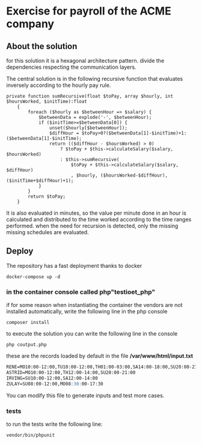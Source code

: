 # Exercise for payroll of the ACME company

## About the solution

for this solution it is a hexagonal architecture pattern. divide the dependencies respecting the communication layers.

The central solution is in the following recursive function that evaluates inversely according to the hourly pay rule.
```injectablephp
private function sumRecursive(float $toPay, array $hourly, int $hoursWorked, $initTime):float
    {
        foreach ($hourly as $betweenHour => $salary) {
            $betweenData = explode('-', $betweenHour);
            if ($initTime>=$betweenData[0]) {
                unset($hourly[$betweenHour]);
                $diffHour = $toPay>0?($betweenData[1]-$initTime)+1:($betweenData[1]-$initTime);
                return (($diffHour - $hoursWorked) > 0)
                    ? $toPay + $this->calculateSalary($salary, $hoursWorked)
                    : $this->sumRecursive(
                        $toPay + $this->calculateSalary($salary, $diffHour)
                        , $hourly, ($hoursWorked-$diffHour), ($initTime+$diffHour)+1);
            }
        }
        return $toPay;
    }
```
It is also evaluated in minutes, so the value per minute done in an hour is calculated and distributed to the time worked according to the time ranges performed.
when the need for recursion is detected, only the missing missing schedules are evaluated.

## Deploy


The repository has a fast deployment thanks to docker

```shell
docker-compose up -d
```

### in the container console called php"testioet_php"
if for some reason when instantiating the container the vendors are not installed automatically, write the following line in the php console

```shell
composer install
```

to execute the solution you can write the following line in the console
```shell
php coutput.php
```
these are the records loaded by default in the file **/var/www/html/input.txt**
```markdown
RENE=MO10:00-12:00,TU10:00-12:00,TH01:00-03:00,SA14:00-18:00,SU20:00-21:00
ASTRID=MO10:00-12:00,TH12:00-14:00,SU20:00-21:00
IRVING=SU10:00-12:00,SA12:00-14:00
ZULAY=SU08:00-12:00,MO08:30:00-17:30
```
You can modify this file to generate inputs and test more cases.
### tests
to run the tests write the following line:
```shell
vendor/bin/phpunit
```
